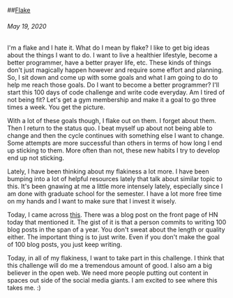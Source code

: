 ##[Flake](/post/3_flake)
###### May 19, 2020

I'm a flake and I hate it. What do I mean by flake? I like to get big ideas
about the things I want to do. I want to live a healthier lifestyle, become a
better programmer, have a better prayer life, etc. These kinds of things don't
just magically happen however and require some effort and planning. So, I sit
down and come up with some goals and what I am going to do to help me reach
those goals. Do I want to become a better programmer? I'll start this 100 days
of code challenge and write code everyday. Am I tired of not being fit? Let's
get a gym membership and make it a goal to go three times a week. You get the
picture. 

With a lot of these goals though, I flake out on them. I forget about them. Then
I return to the status quo. I beat myself up about not being able to change and
then the cycle continues with something else I want to change. Some attempts are
more successful than others in terms of how long I end up sticking to them. More
often than not, these new habits I try to develop end up not sticking.

Lately, I have been thinking about my flakiness a lot more. I have been bumping
into a lot of helpful resources lately that talk about similar topic to this.
It's been gnawing at me a little more intensely lately, especially since I am
done with graduate school for the semester. I have a lot more free time on my
hands and I want to make sure that I invest it wisely. 

Today, I came across [this](https://100daystooffload.com/). There was a blog
post on the front page of HN today that mentioned it. The gist of it is that a
person commits to writing 100 blog posts in the span of a year. You don't sweat
about the length or quality either. The important thing is to just write. Even
if you don't make the goal of 100 blog posts, you just keep writing.

Today, in all of my flakiness, I want to take part in this challenge. I think
that this challenge will do me a tremendous amount of good. I also am a big
believer in the open web. We need more people putting out content in spaces out
side of the social media giants. I am excited to see where this takes me. :)
